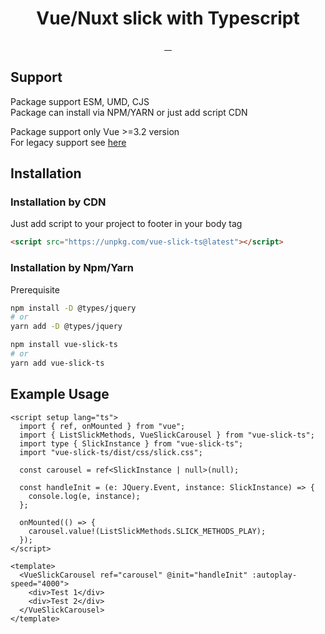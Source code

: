 <h1 align="center">Vue/Nuxt slick with Typescript</h1>

<p align="center">
  <a href="https://github.com/efcolipt/vue-slick-ts">
   <img src="https://img.shields.io/npm/v/vue-slick-ts.svg?style=flat-square" alt="">
  </a>
    <a href="https://github.com/efcolipt/vue-slick-ts">
   <img src="https://packagequality.com/shield/vue-slick-ts.svg" alt="">
  </a>
    <a href="https://github.com/efcolipt/vue-slick-ts">
   <img src="https://img.shields.io/npm/dm/vue-slick-ts.svg?style=flat-square" alt="">
  </a>
    <a href="https://github.com/efcolipt/vue-slick-ts">
   <img src="https://img.shields.io/npm/l/vue-slick-ts.svg?style=flat-square" alt="">
  </a>
</p>

## Support

Package support ESM, UMD, CJS <br />
Package can install via NPM/YARN or just add script CDN <br/>

Package support only Vue >=3.2 version</br>
For legacy support see [here](https://www.npmjs.com/package/vue-slick)

## Installation

### Installation by CDN

Just add script to your project to footer in your body tag <br/>

```html
<script src="https://unpkg.com/vue-slick-ts@latest"></script>
```

### Installation by Npm/Yarn

Prerequisite

```sh
npm install -D @types/jquery
# or
yarn add -D @types/jquery
```

```sh
npm install vue-slick-ts
# or
yarn add vue-slick-ts
```

## Example Usage

```vue
<script setup lang="ts">
  import { ref, onMounted } from "vue";
  import { ListSlickMethods, VueSlickCarousel } from "vue-slick-ts";
  import type { SlickInstance } from "vue-slick-ts";
  import "vue-slick-ts/dist/css/slick.css";

  const carousel = ref<SlickInstance | null>(null);

  const handleInit = (e: JQuery.Event, instance: SlickInstance) => {
    console.log(e, instance);
  };

  onMounted(() => {
    carousel.value!(ListSlickMethods.SLICK_METHODS_PLAY);
  });
</script>

<template>
  <VueSlickCarousel ref="carousel" @init="handleInit" :autoplay-speed="4000">
    <div>Test 1</div>
    <div>Test 2</div>
  </VueSlickCarousel>
</template>
```
